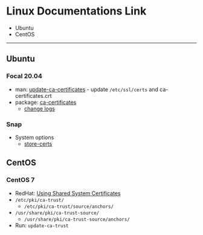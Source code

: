 # Linux Documentations Link

- Ubuntu
- CentOS

---

## Ubuntu

### Focal 20.04

- man: [update-ca-certificates](http://manpages.ubuntu.com/manpages/focal/man8/update-ca-certificates.8.html) - update `/etc/ssl/certs` and ca-certificates.crt
- package: [ca-certificates](https://packages.ubuntu.com/focal/ca-certificates)
  - [change logs](https://launchpad.net/ubuntu/+source/ca-certificates/+changelog)

### Snap

- System options
  - [store-certs](https://snapcraft.io/docs/system-options#heading--store-certs)

## CentOS

### CentOS 7

- RedHat: [Using Shared System Certificates](https://access.redhat.com/documentation/en-us/red_hat_enterprise_linux/7/html/security_guide/sec-shared-system-certificates)
- `/etc/pki/ca-trust/`
  - `/etc/pki/ca-trust/source/anchors/`
- `/usr/share/pki/ca-trust-source/`
  - `/usr/share/pki/ca-trust-source/anchors/`
- Run: `update-ca-trust`

